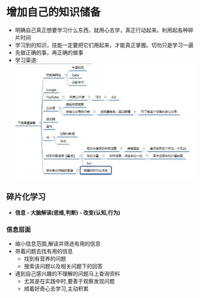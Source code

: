 # 增加自己的知识储备

- 明确自己真正想要学习什么东西，就用心去学，真正行动起来。利用起各种碎片时间
- 学习到的知识，技能一定要把它们用起来，才能真正掌握。切勿只是学习一遍
- 先做正确的事，再正确的做事
- 学习渠道:
![增加自己的知识储备](../resource/储备.jpeg)

## 碎片化学习

- **信息 - 大脑解读(思维,判断) - 改变(认知,行为)**

### 信息层面

- 缩小信息范围,解读并筛选有用的信息
- 带着问题去找有用的信息
  - 找到有营养的问题
  - 搜索该问题以及相关问题下的回答
- 遇到自己感兴趣的不理解的问题马上查询资料
  - 尤其是在实践中时,要善于观察发现问题
  - 顺着好奇心去学习,主动积累
